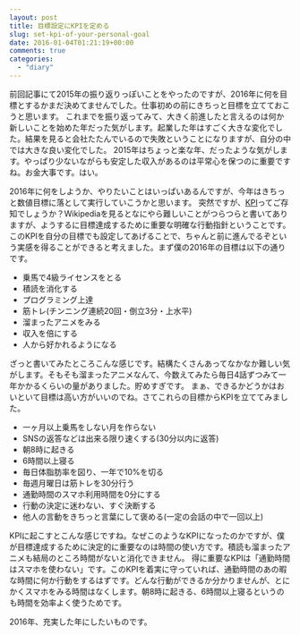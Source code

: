 ```yaml
---
layout: post
title: 目標設定にKPIを定める
slug: set-kpi-of-your-personal-goal
date: 2016-01-04T01:21:19+00:00
comments: true
categories:
  - "diary"
---
```


前回記事にて2015年の振り返りっぽいことをやったのですが、2016年に何を目標とするかまだ決めてませんでした。仕事初めの前にきちっと目標を立てておこうと思います。
これまでを振り返ってみて、大きく前進したと言えるのは何か新しいことを始めた年だった気がします。起業した年はすごく大きな変化でした。結果を見ると会社たたんでいるので失敗ということになりますが、自分の中では大きな良い変化でした。
2015年はちょっと楽な年、だったような気がします。やっぱり少ないながらも安定した収入があるのは平常心を保つのに重要ですね。お金大事です。はい。

2016年に何をしようか、やりたいことはいっぱいあるんですが、今年はきちっと数値目標に落として実行していこうかと思います。
突然ですが、[KPI](https://ja.wikipedia.org/wiki/%E9%87%8D%E8%A6%81%E6%A5%AD%E7%B8%BE%E8%A9%95%E4%BE%A1%E6%8C%87%E6%A8%99)ってご存知でしょうか？Wikipediaを見るとなにやら難しいことがつらつらと書いてありますが、ようするに目標達成するために重要な明確な行動指針ということです。
このKPIを自分の目標でも設定してあげることで、ちゃんと前に進んでるぞという実感を得ることができると考えました。まず僕の2016年の目標は以下の通りです。

- 乗馬で4級ライセンスをとる
- 積読を消化する
- プログラミング上達
- 筋トレ(チンニング連続20回・倒立3分・上水平)
- 溜まったアニメをみる
- 収入を倍にする
- 人から好かれるようになる

ざっと書いてみたところこんな感じです。結構たくさんあってなかなか難しい気がします。そもそも溜まったアニメなんて、今数えてみたら毎日4話ずつみて一年かかるくらいの量がありました。貯めすぎです。
まぁ、できるかどうかはおいといて目標は高い方がいいのでね。さてこれらの目標からKPIを立ててみました。

- 一ヶ月以上乗馬をしない月を作らない
- SNSの返答などは出来る限り速くする(30分以内に返答)
- 朝8時に起きる
- 6時間以上寝る
- 毎日体脂肪率を図り、一年で10%を切る
- 毎週月曜日は筋トレを30分行う
- 通勤時間のスマホ利用時間を0分にする
- 行動の決定に迷わない、すぐ決断する
- 他人の言動をきちっと言葉にして褒める(一定の会話の中で一回以上)

KPIに起こすとこんな感じですね。なぜこのようなKPIになったのかですが、僕が目標達成するために決定的に重要なのは時間の使い方です。積読も溜まったアニメも結局のところ時間がないと消化できません。
得に重要なKPIは「通勤時間はスマホを使わない」です。このKPIを着実に守っていれば、通勤時間のあの暇な時間に何か行動をするはずです。どんな行動ができるか分かりませんが、とにかくスマホをみる時間はなくします。朝8時に起きる、6時間以上寝るというのも時間を効率よく使うためです。

2016年、充実した年にしたいものです。
